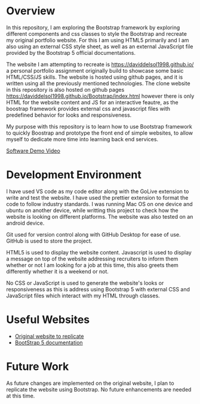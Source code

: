 # Overview

In this repository, I am exploring the Bootstrap framework by exploring different components and css classes to style the Bootstrap and recreate my original portfolio website. For this I am using HTML5 primarily and I am also using an external CSS style sheet, as well as an external JavaScript file provided by the Bootstrap 5 official documentations.

The website I am attempting to recreate is https://daviddelsol1998.github.io/ a personal portfolio assignment originally build to showcase some basic HTML/CSS/JS skills. The website is hosted using github pages, and it is written using all the previously mentioned technologies. The clone website in this repository is also hosted on github pages https://daviddelsol1998.github.io/Bootstrap/index.html however there is only HTML for the website content and JS for an interactive feautre, as the boostrap framework provides external css and javascript files with predefined behavior for looks and responsiveness.

My purpose with this repository is to learn how to use Bootstrap framework to quickly Boostrap and prototype the front end of simple websites, to allow myself to dedicate more time into learning back end services.

[Software Demo Video](http://youtube.link.goes.here)

# Development Environment

I have used VS code as my code editor along with the GoLive extension to write and test the website. I have used the prettier extension to format the code to follow industry standards. I was running Mac OS on one device and ubuntu on another device, while writting this project to check how the website is looking on different platforms. The website was also tested on an android device. 

Git used for version control along with GitHub Desktop for ease of use. GitHub is used to store the project.

HTML5 is used to display the website content. Javascript is used to display a message on top of the website addressing recruiters to inform them whether or not I am looking for a job at this time, this also greets them differently whether it is a weekend or not.

No CSS or JavaScript is used to generate the website's looks or responsiveness as this is address using Bootstrap 5 with external CSS and JavaScript files which interact with my HTML through classes.

# Useful Websites

* [Original website to replicate](https://daviddelsol1998.github.io/)
* [BootStrap 5 documentation](https://getbootstrap.com/docs/5.1/getting-started/introduction/)

# Future Work

As future changes are implemented on the original website, I plan to replicate the website using Bootstrap. No future enhancements are needed at this time.